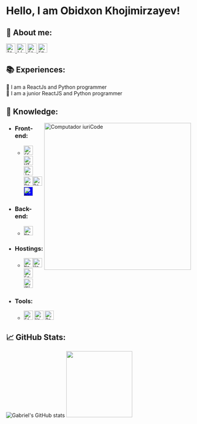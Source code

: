 # <b> Hello, I am Obidxon Khojimirzayev! </b>

## <b> 💬 About me:</b>

<p align="left">

  <a href="https://www.instagram.com/khojimirzayev/">
    <code><img height="25" src="https://img.shields.io/badge/Instagram-d9408a?  style=flat&logo=Instagram&logoColor=white&link=https://www.instagram.com/gabrieltonhatti/" alt="Instagram"/></code>
  </a>
  <a href="https://www.linkedin.com/in/khojimirzayev/" alt="Linkedin">
    <code><img height="25" src="https://img.shields.io/badge/Linkedin-264de4?style=flat&logo=Linkedin&logoColor=white&link=https://www.linkedin.com/in/gabriel-tonhatti-2480561b9/" alt="Linkedin"/></code>
  </a>
  <a href="https://twitter.com/khojimirzayev" alt="Twitter">
    <code><img height="25" src="https://img.shields.io/badge/Twitter-1DA1F2?style=for-the-badge&logo=twitter&logoColor=white" alt="Facebook"/></code>
  </a>
  <a href="mailto:ohojimirzayev@gmail.com" alt="Gmail">
    <code><img height="25" src="https://img.shields.io/badge/Gmail-FF0000?style=flat&logo=Gmail&logoColor=white" alt="Gmail"/></code>
  </a>

</p>

## 📚 Experiences:

<p align="left">
📌 I am a ReactJs and Python programmer <br/>
📌 I am a junior ReactJS and Python programmer <br/>


## <b> 📖 Knowledge:</b>

<img src="https://raw.githubusercontent.com/MicaelliMedeiros/micaellimedeiros/master/image/computer-illustration.png" min-width="400px" max-width="400px" width="400px" align="right" alt="Computador iuriCode">

- ### <b> Front-end: </b>

  - <code><img height="25" src="https://img.shields.io/badge/CSS3-264de4?style=flat&logo=css3&logoColor=white" alt="CSS3"/></code> <code><img height="25" src="https://img.shields.io/badge/HTML5-dd4b25?style=flat&logo=html5&logoColor=white" alt="HTML5"/></code> <code><img height="25" src="https://img.shields.io/badge/JavaScript-F7DF1E?style=flat&logo=javascript&logoColor=black" alt="JavaScript"/></code> <code><img height="25" src="https://img.shields.io/badge/Bootstrap-ffffff?style=flat&logo=bootstrap" alt="Bootstrap"/></code><code><img height="25" src="https://img.shields.io/badge/React-000000?style=flat&logo=React" alt="React"/></code> </code><code><img height="25"  style="background-color: blue" src="https://upload.wikimedia.org/wikipedia/commons/3/30/Redux_Logo.png" alt="Redux"/></code>

- ### <b> Back-end: </b>

  - <code><img height="25" src="https://img.shields.io/badge/Python-3776AB?style=for-the-badge&logo=python&logoColor=white" alt="NodeJs"/></code>

- ### <b> Hostings: </b>

  - <code><img height="25" src="https://img.shields.io/badge/Netlify-000?style=flat&logo=Netlify" alt="Netlify"/></code><code><img height="25" src="https://img.shields.io/badge/Heroku-000?style=flat&logo=Heroku&logoColor=9f7cbe" alt="Heroku"/></code> <code><img height="25" src="https://img.shields.io/badge/Google Cloud-000?style=flat&logo=GoogleCloud&logoColor=" alt="Google Cloud"/></code>  <code><img height="25" src="https://clients.ahost.uz/templates/allure/img/ahost-white.png" alt="@Host"/></code>

- ### <b> Tools: </b>
  - <code><img height="25" src="https://img.shields.io/badge/Figma-000000?style=flat&logo=figma" alt="Figma"/></code> <code><img height="25" src="https://img.shields.io/badge/-VSCode-171615?style=flat&logo=Visual+Studio+Code&logoColor=white&color=0384fc" alt="Vs"/></code> <code><img height="25" src="https://img.shields.io/badge/-Postman-ffffff?style=flat&logo=Postman" alt="Postman"/></code>

## <b>📈 GitHub Stats:</b>

<div align="left">

![Gabriel's GitHub stats](https://github-readme-stats.vercel.app/api?username=OybekAbduljabbor&show_icons=true&theme=dracula&hide_border=true&include_all_commits=true&count_private=true)
<img height="180em" src="https://github-readme-stats.vercel.app/api/top-langs/?username=umarengineer&layout=compact&theme=dracula&hide_border=true">

</div>
